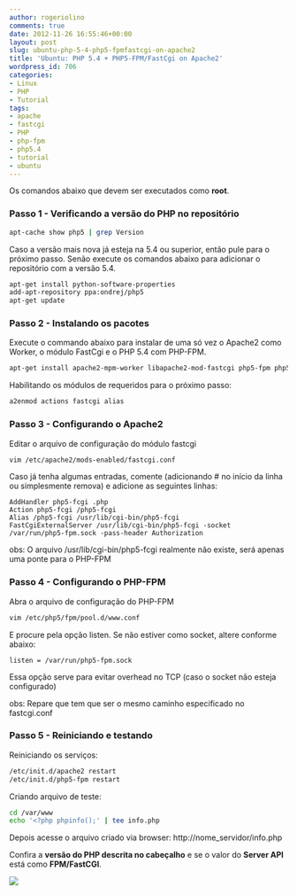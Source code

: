 ```yaml
---
author: rogeriolino
comments: true
date: 2012-11-26 16:55:46+00:00
layout: post
slug: ubuntu-php-5-4-php5-fpmfastcgi-on-apache2
title: 'Ubuntu: PHP 5.4 + PHP5-FPM/FastCgi on Apache2'
wordpress_id: 706
categories:
- Linux
- PHP
- Tutorial
tags:
- apache
- fastcgi
- PHP
- php-fpm
- php5.4
- tutorial
- ubuntu
---
```


Os comandos abaixo que devem ser executados como **root**.


### Passo 1 - Verificando a versão do PHP no repositório


``` sh
apt-cache show php5 | grep Version
```    


Caso a versão mais nova já esteja na 5.4 ou superior, então pule para o próximo passo. Senão execute os comandos abaixo para adicionar o repositório com a versão 5.4.


``` sh    
apt-get install python-software-properties
add-apt-repository ppa:ondrej/php5
apt-get update
```


### Passo 2 - Instalando os pacotes


Execute o commando abaixo para instalar de uma só vez o Apache2 como Worker, o módulo FastCgi e o PHP 5.4 com PHP-FPM.

    
``` sh
apt-get install apache2-mpm-worker libapache2-mod-fastcgi php5-fpm php5
```


Habilitando os módulos de requeridos para o próximo passo:


``` sh
a2enmod actions fastcgi alias
```    


### Passo 3 - Configurando o Apache2


Editar o arquivo de configuração do módulo fastcgi


``` sh
vim /etc/apache2/mods-enabled/fastcgi.conf
```


Caso já tenha algumas entradas, comente (adicionando # no início da linha ou simplesmente remova) e adicione as seguintes linhas:


```
AddHandler php5-fcgi .php
Action php5-fcgi /php5-fcgi
Alias /php5-fcgi /usr/lib/cgi-bin/php5-fcgi
FastCgiExternalServer /usr/lib/cgi-bin/php5-fcgi -socket /var/run/php5-fpm.sock -pass-header Authorization
```

obs: O arquivo /usr/lib/cgi-bin/php5-fcgi realmente não existe, será apenas uma ponte para o PHP-FPM


### Passo 4 - Configurando o PHP-FPM


Abra o arquivo de configuração do PHP-FPM


``` sh    
vim /etc/php5/fpm/pool.d/www.conf
```    

E procure pela opção listen. Se não estiver como socket, altere conforme abaixo:


```   
listen = /var/run/php5-fpm.sock
```    


Essa opção serve para evitar overhead no TCP (caso o socket não esteja configurado)

obs: Repare que tem que ser o mesmo caminho especificado no fastcgi.conf



### Passo 5 - Reiniciando e testando


Reiniciando os serviços:


    
``` sh    
/etc/init.d/apache2 restart
/etc/init.d/php5-fpm restart
```


Criando arquivo de teste:


    
``` sh
cd /var/www
echo '<?php phpinfo();' | tee info.php
```



Depois acesse o arquivo criado via browser: http://nome_servidor/info.php

Confira a **versão do PHP descrita no cabeçalho** e se o valor do **Server API** está como **FPM/FastCGI**.

![](http://rogeriolino.com/uploads/2012/11/phpinfo.png)
